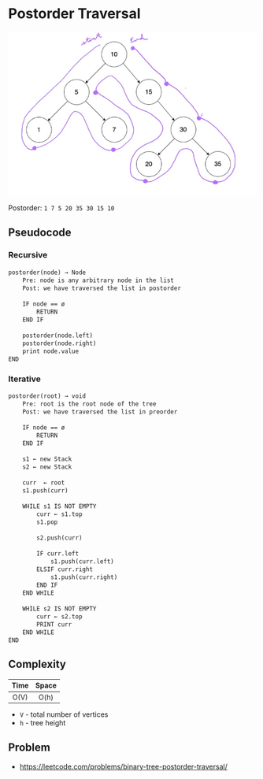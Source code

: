 # Postorder Traversal

![postorder](./postorder.jpg)

Postorder: `1 7 5 20 35 30 15 10`

## Pseudocode

### Recursive

```text
postorder(node) → Node
    Pre: node is any arbitrary node in the list
    Post: we have traversed the list in postorder

    IF node == ø
        RETURN
    END IF

    postorder(node.left)
    postorder(node.right)
    print node.value
END
```

### Iterative

```text
postorder(root) → void
    Pre: root is the root node of the tree
    Post: we have traversed the list in preorder

    IF node == ø
        RETURN
    END IF

    s1 ← new Stack
    s2 ← new Stack

    curr  ← root
    s1.push(curr)

    WHILE s1 IS NOT EMPTY
        curr ← s1.top
        s1.pop

        s2.push(curr)

        IF curr.left
            s1.push(curr.left)
        ELSIF curr.right
            s1.push(curr.right)
        END IF
    END WHILE

    WHILE s2 IS NOT EMPTY
        curr ← s2.top
        PRINT curr
    END WHILE
END
```

## Complexity

| Time | Space |
| :--: | :---: |
| O(V) | O(h)  |

- `V` - total number of vertices
- `h` - tree height

## Problem

- https://leetcode.com/problems/binary-tree-postorder-traversal/
